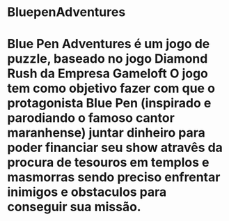 <h1>BluepenAdventures<h1>

Blue Pen Adventures é um jogo de puzzle, baseado no jogo Diamond Rush da Empresa Gameloft
O jogo tem como objetivo fazer com que o protagonista Blue Pen (inspirado e parodiando o famoso cantor maranhense) juntar dinheiro para poder financiar seu show atravês da procura de tesouros em templos e masmorras
sendo preciso enfrentar inimigos e obstaculos para conseguir sua missão.



